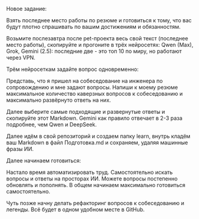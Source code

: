 Новое задание:

Взять последнее место работы по резюме и готовиться к тому, что вас будут плотно спрашивать по вашим достижениям и обязанностям.

Возьмите послезавтра после pet-проекта весь свой текст (последнее место работы), скопируйте и прогоните в трёх нейросетях: Qwen (Max), Grok, Gemini (2.5): последние две - это топ 10 по миру, но работают через VPN. 

Трём нейросеткам задайте вопрос одновременно:

Представь, что я пришел на собеседование на инженера по сопровождению и мне задают вопросы. Напиши к моему резюме максимальное количество каверзных вопросов к собеседованию и максимально развёрнуто ответь на них.

Далее выберите самые подходящие и развернутые ответы и скопируйте этот Markdown. Gemini как правило отвечает в 2-3 раза подробнее, чем Qwen и DeepSeek. 

Далее идём в свой репозиторий и создаем папку learn, внутрь кладём ваш Markdown в файл Подготовка.md и сохраняем, удаляя машинные фразы ИИ. 

Далее начинаем готовиться:

Настало время автоматизировать труд. Самостоятельно искать вопросы и ответы на просторах ИИ. Можете вопросы постепенно обновлять и пополнять. В общем начинаем максимально готовиться самостоятельно.

Чуть позже начну делать рефакторинг вопросов к собеседованию и легенды. Всё будет в одном удобном месте в GitHub.
